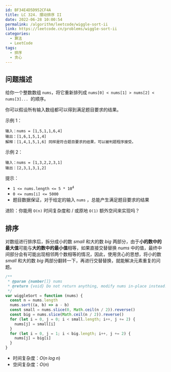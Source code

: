 ```yaml
---
id: BF34E4D5D952CF4A
title: LC 324. 摆动排序 II
date: 2022-06-28 10:00:54
permalink: /algorithm/leetcode/wiggle-sort-ii
link: https://leetcode.cn/problems/wiggle-sort-ii
categories:
  - 算法
  - LeetCode
tags:
  - 排序
  - 贪心
---
```


<Level :type='2'/>

## 问题描述

给你一个整数数组 `nums`，将它重新排列成 `nums[0] < nums[1] > nums[2] < nums[3]...`  的顺序。

你可以假设所有输入数组都可以得到满足题目要求的结果。

示例 1：

```text
输入：nums = [1,5,1,1,6,4]
输出：[1,6,1,5,1,4]
解释：[1,4,1,5,1,6] 同样是符合题目要求的结果，可以被判题程序接受。
```

示例 2：

```text
输入：nums = [1,3,2,2,3,1]
输出：[2,3,1,3,1,2]
```

提示：

- <code>1 <= nums.length <= 5 \* 10<sup>4</sup></code>
- `0 <= nums[i] <= 5000`
- 题目数据保证，对于给定的输入 `nums` ，总能产生满足题目要求的结果

进阶：你能用 `O(n)` 时间复杂度和 / 或原地 `O(1)` 额外空间来实现吗？

## 排序

对数组进行排序后，拆分成小的数 $small$ 和大的数 $big$ 两部分，由于**小的数中的最大值**可能与**大的数中的最小值**相等，如果直接交替替换 $nums$ 中的值，最终中间部分会有可能出现相邻两个数相等的情况，因此，使用贪心的思想，将小的数 $small$ 和大的数 $big$ 两部分翻转一下，再进行交替替换，就能解决元素重复的问题。

```javascript
/**
 * @param {number[]} nums
 * @return {void} Do not return anything, modify nums in-place instead.
 */
var wiggleSort = function (nums) {
  const n = nums.length
  nums.sort((a, b) => a - b)
  const small = nums.slice(0, Math.ceil(n / 2)).reverse()
  const big = nums.slice(Math.ceil(n / 2)).reverse()
  for (let i = 0, j = 0; i < small.length; i++, j += 2) {
    nums[j] = small[i]
  }
  for (let i = 0, j = 1; i < big.length; i++, j += 2) {
    nums[j] = big[i]
  }
}
```

- 时间复杂度：$O(n\;log\;n)$
- 空间复杂度：$O(n)$
